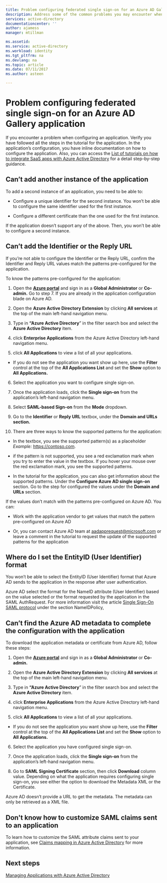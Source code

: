 ```yaml
---
title: Problem configuring federated single sign-on for an Azure AD Gallery application | Microsoft Docs
description: Address some of the common problems you may encounter when configuring federated single sign-on using SAML for applications that are listed in the Azure AD Application Gallery
services: active-directory
documentationcenter: ''
author: ajamess
manager: mtillman

ms.assetid: 
ms.service: active-directory
ms.workload: identity
ms.tgt_pltfrm: na
ms.devlang: na
ms.topic: article
ms.date: 07/11/2017
ms.author: asteen

---
```


# Problem configuring federated single sign-on for an Azure AD Gallery application

If you encounter a problem when configuring an application. Verify you have followed all the steps in the tutorial for the application. In the application’s configuration, you have inline documentation on how to configure the application. Also, you can access the [List of tutorials on how to integrate SaaS apps with Azure Active Directory](https://azure.microsoft.com/documentation/articles/active-directory-saas-tutorial-list/) for a detail step-by-step guidance.

## Can’t add another instance of the application

To add a second instance of an application, you need to be able to:

-   Configure a unique identifier for the second instance. You won’t be able to configure the same identifier used for the first instance.

-   Configure a different certificate than the one used for the first instance.

If the application doesn’t support any of the above. Then, you won’t be able to configure a second instance.

## Can’t add the Identifier or the Reply URL

If you’re not able to configure the Identifier or the Reply URL, confirm the Identifier and Reply URL values match the patterns pre-configured for the application.

To know the patterns pre-configured for the application:

1.  Open the [**Azure portal**](https://portal.azure.com/) and sign in as a **Global Administrator** or **Co-admin.** Go to step 7. If you are already in the application configuration blade on Azure AD.

2.  Open the **Azure Active Directory Extension** by clicking **All services** at the top of the main left-hand navigation menu.

3.  Type in **“Azure Active Directory**” in the filter search box and select the **Azure Active Directory** item.

4.  click **Enterprise Applications** from the Azure Active Directory left-hand navigation menu.

5.  click **All Applications** to view a list of all your applications.

   * If you do not see the application you want show up here, use the **Filter** control at the top of the **All Applications List** and set the **Show** option to **All Applications.**

6.  Select the application you want to configure single sign-on.

7.  Once the application loads, click the **Single sign-on** from the application’s left-hand navigation menu.

8.  Select **SAML-based Sign-on** from the **Mode** dropdown.

9.  Go to the **Identifier** or **Reply URL** textbox, under the **Domain and URLs section.**

10. There are three ways to know the supported patterns for the application:

   * In the textbox, you see the supported pattern(s) as a placeholder *Example:* <https://contoso.com>.

   * if the pattern is not supported, you see a red exclamation mark when you try to enter the value in the textbox. If you hover your mouse over the red exclamation mark, you see the supported patterns.

   * In the tutorial for the application, you can also get information about the supported patterns. Under the **Configure Azure AD single sign-on** section. Go to the step for configured the values under the **Domain and URLs** section.

If the values don’t match with the patterns pre-configured on Azure AD. You can:

-   Work with the application vendor to get values that match the pattern pre-configured on Azure AD

-   Or, you can contact Azure AD team at <aadapprequest@microsoft.com> or leave a comment in the tutorial to request the update of the supported patterns for the application

## Where do I set the EntityID (User Identifier) format

You won’t be able to select the EntityID (User Identifier) format that Azure AD sends to the application in the response after user authentication.

Azure AD select the format for the NameID attribute (User Identifier) based on the value selected or the format requested by the application in the SAML AuthRequest. For more information visit the article [Single Sign-On SAML protocol](https://docs.microsoft.com/azure/active-directory/develop/active-directory-single-sign-on-protocol-reference#authnrequest) under the section NameIDPolicy,

## Can’t find the Azure AD metadata to complete the configuration with the application

To download the application metadata or certificate from Azure AD, follow these steps:

1.  Open the [**Azure portal**](https://portal.azure.com/) and sign in as a **Global Administrator** or **Co-admin.**

2.  Open the **Azure Active Directory Extension** by clicking **All services** at the top of the main left-hand navigation menu.

3.  Type in **“Azure Active Directory**” in the filter search box and select the **Azure Active Directory** item.

4.  click **Enterprise Applications** from the Azure Active Directory left-hand navigation menu.

5.  click **All Applications** to view a list of all your applications.

   * If you do not see the application you want show up here, use the **Filter** control at the top of the **All Applications List** and set the **Show** option to **All Applications.**

6.  Select the application you have configured single sign-on.

7.  Once the application loads, click the **Single sign-on** from the application’s left-hand navigation menu.

8.  Go to **SAML Signing Certificate** section, then click **Download** column value. Depending on what the application requires configuring single sign-on, you see either the option to download the Metadata XML or the Certificate.

Azure AD doesn’t provide a URL to get the metadata. The metadata can only be retrieved as a XML file.

## Don't know how to customize SAML claims sent to an application

To learn how to customize the SAML attribute claims sent to your application, see [Claims mapping in Azure Active Directory](https://docs.microsoft.com/azure/active-directory/active-directory-claims-mapping) for more information.

## Next steps
[Managing Applications with Azure Active Directory](active-directory-enable-sso-scenario.md)
